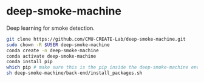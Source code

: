 # deep-smoke-machine
Deep learning for smoke detection.
```sh
git clone https://github.com/CMU-CREATE-Lab/deep-smoke-machine.git
sudo chown -R $USER deep-smoke-machine
conda create -n deep-smoke-machine
conda activate deep-smoke-machine
conda install pip
which pip # make sure this is the pip inside the deep-smoke-machine environment
sh deep-smoke-machine/back-end/install_packages.sh
```
